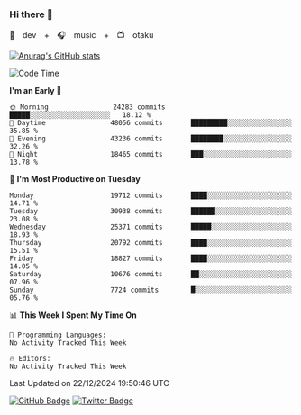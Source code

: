 ### Hi there 👋

🚀　dev　+　🎧　music　+　📺　otaku


[![Anurag's GitHub stats](https://github-readme-stats.vercel.app/api?username=koheitasaka&count_private=true&show_icons=true&theme=monokai)](https://github.com/koheitasaka/github-readme-stats)

<!--START_SECTION:waka-->
![Code Time](http://img.shields.io/badge/Code%20Time-1%2C161%20hrs%2023%20mins-blue)

**I'm an Early 🐤** 

```text
🌞 Morning                24283 commits       █████░░░░░░░░░░░░░░░░░░░░   18.12 % 
🌆 Daytime                48056 commits       █████████░░░░░░░░░░░░░░░░   35.85 % 
🌃 Evening                43236 commits       ████████░░░░░░░░░░░░░░░░░   32.26 % 
🌙 Night                  18465 commits       ███░░░░░░░░░░░░░░░░░░░░░░   13.78 % 
```
📅 **I'm Most Productive on Tuesday** 

```text
Monday                   19712 commits       ████░░░░░░░░░░░░░░░░░░░░░   14.71 % 
Tuesday                  30938 commits       ██████░░░░░░░░░░░░░░░░░░░   23.08 % 
Wednesday                25371 commits       █████░░░░░░░░░░░░░░░░░░░░   18.93 % 
Thursday                 20792 commits       ████░░░░░░░░░░░░░░░░░░░░░   15.51 % 
Friday                   18827 commits       ████░░░░░░░░░░░░░░░░░░░░░   14.05 % 
Saturday                 10676 commits       ██░░░░░░░░░░░░░░░░░░░░░░░   07.96 % 
Sunday                   7724 commits        █░░░░░░░░░░░░░░░░░░░░░░░░   05.76 % 
```


📊 **This Week I Spent My Time On** 

```text
💬 Programming Languages: 
No Activity Tracked This Week

🔥 Editors: 
No Activity Tracked This Week
```


 Last Updated on 22/12/2024 19:50:46 UTC
<!--END_SECTION:waka-->

[![GitHub Badge](https://img.shields.io/badge/GitHub-100000?style=for-the-badge&logo=github&logoColor=white)](https://github.com/koheitasaka)
[![Twitter Badge](https://img.shields.io/badge/Twitter-1DA1F2?style=for-the-badge&logo=twitter&logoColor=white)](https://twitter.com/sleep_asleep_)
